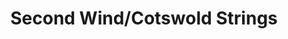 ---
title: "Second Wind/Cotswold Strings"
url: /cheltenham/second-wind-cotswold-strings/
shop: Instrumente
---